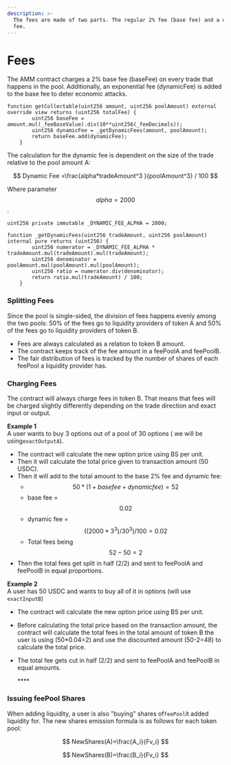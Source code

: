 ```yaml
---
description: >-
  The fees are made of two parts. The regular 2% fee (base fee) and a dynamic
  fee.
---
```


# Fees

The AMM contract charges a 2% base fee \(baseFee\) on every trade that happens in the pool. Additionally, an exponential fee \(dynamicFee\) is added to the base fee to deter economic attacks. 

```text
function getCollectable(uint256 amount, uint256 poolAmount) external override view returns (uint256 totalFee) {
        uint256 baseFee = amount.mul(_feeBaseValue).div(10**uint256(_feeDecimals));
        uint256 dynamicFee = _getDynamicFees(amount, poolAmount);
        return baseFee.add(dynamicFee);
    }
```

The calculation for the dynamic fee is dependent on the size of the trade relative to the pool amount A:

$$
Dynamic Fee =\frac{alpha*tradeAmount^3 }{poolAmount^3} / 100
$$

Where parameter $$alpha=2000$$. 

```text
uint256 private immutable _DYNAMIC_FEE_ALPHA = 2000;
```

```text
function _getDynamicFees(uint256 tradeAmount, uint256 poolAmount) internal pure returns (uint256) {
        uint256 numerator = _DYNAMIC_FEE_ALPHA * tradeAmount.mul(tradeAmount).mul(tradeAmount);
        uint256 denominator = poolAmount.mul(poolAmount).mul(poolAmount);
        uint256 ratio = numerator.div(denominator);
        return ratio.mul(tradeAmount) / 100;
    }
```

### Splitting Fees

Since the pool is single-sided, the division of fees happens evenly among the two pools: 50% of the fees go to liquidity providers of token A and 50% of the fees go to liquidity providers of token B.

* Fees are always calculated as a relation to token B amount. 
* The contract keeps track of the fee amount in a feePoolA and feePoolB.
* The fair distribution of fees is tracked by the number of shares of each feePool a liquidity provider has. 

### Charging Fees

The contract will always charge fees in token B. That means that fees will be charged slightly differently depending on the trade direction and exact input or output.

**Example 1**  
A user wants to buy 3 options out of a pool of 30 options \( we will be using`exactOutputA`\).

* The contract will calculate the new option price using BS per unit.
* Then it will calculate the total price given to transaction amount \(50 USDC\).
* Then it will add to the total amount to the base 2% fee and dynamic fee:
  *  $$50*(1+base fee + dynamic fee) =52$$
    * base fee = $$0.02$$ 
    * dynamic fee = $$((2000*3^3)/30^3 ) / 100   = 0.02$$ 
  * Total fees being $$52-50=2$$ 
* Then the total fees get split in half \(2/2\) and sent to feePoolA and feePoolB in equal proportions.

**Example 2**  
A user has 50 USDC and wants to buy all of it in options \(will use `exactInputB`\)

* The contract will calculate the new option price using BS per unit.
* Before calculating the total price based on the transaction amount, the contract will calculate the total fees in the total amount of token B the user is using \(50\*0.04=2\) and use the discounted amount \(50-2=48\) to calculate the total price. 
* The total fee gets cut in half \(2/2\) and sent to feePoolA and feePoolB in equal amounts.

  \*\*\*\*

### Issuing feePool Shares

When adding liquidity, a user is also "buying" shares of`feePool`it added liquidity for. The new shares emission formula is as follows for each token pool:

$$
NewShares(A)=\frac{A_i}{Fv_i}
$$

$$
NewShares(B)=\frac{B_i}{Fv_i}
$$

